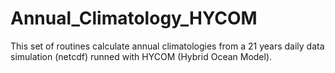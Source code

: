 # Annual_Climatology_HYCOM
This set of routines calculate annual climatologies from a 21 years daily data simulation (netcdf) runned with HYCOM (Hybrid Ocean Model).
